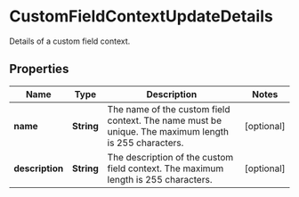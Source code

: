 

# CustomFieldContextUpdateDetails

Details of a custom field context.

## Properties

| Name | Type | Description | Notes |
|------------ | ------------- | ------------- | -------------|
|**name** | **String** | The name of the custom field context. The name must be unique. The maximum length is 255 characters. |  [optional] |
|**description** | **String** | The description of the custom field context. The maximum length is 255 characters. |  [optional] |



